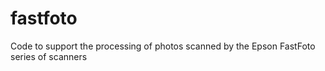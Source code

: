 # fastfoto
Code to support the processing of photos scanned by the Epson FastFoto series of scanners 
